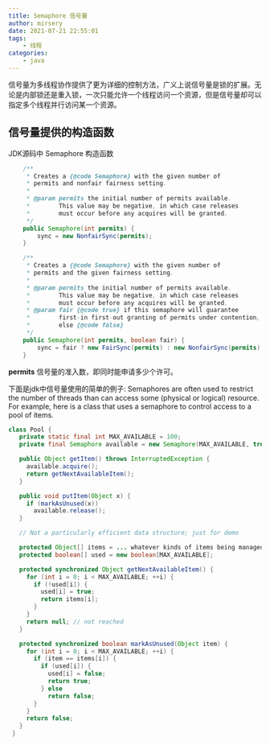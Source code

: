 ```yaml
---
title: Semaphore 信号量
author: mirsery
date: 2021-07-21 22:55:01
tags: 
	- 线程
categories: 
	- java  
---
```


信号量为多线程协作提供了更为详细的控制方法，广义上说信号量是锁的扩展。无论是内部锁还是重入锁，一次只能允许一个线程访问一个资源，但是信号量却可以指定多个线程并行访问某一个资源。

## 信号量提供的构造函数

JDK源码中 Semaphore 构造函数

```java
    /**
     * Creates a {@code Semaphore} with the given number of
     * permits and nonfair fairness setting.
     *
     * @param permits the initial number of permits available.
     *        This value may be negative, in which case releases
     *        must occur before any acquires will be granted.
     */
    public Semaphore(int permits) {
        sync = new NonfairSync(permits);
    }

    /**
     * Creates a {@code Semaphore} with the given number of
     * permits and the given fairness setting.
     *
     * @param permits the initial number of permits available.
     *        This value may be negative, in which case releases
     *        must occur before any acquires will be granted.
     * @param fair {@code true} if this semaphore will guarantee
     *        first-in first-out granting of permits under contention,
     *        else {@code false}
     */
    public Semaphore(int permits, boolean fair) {
        sync = fair ? new FairSync(permits) : new NonfairSync(permits);
    }
```
**permits** 信号量的准入数，即同时能申请多少个许可。

下面是jdk中信号量使用的简单的例子:
Semaphores are often used to restrict the number of threads than can access some (physical or logical) resource.
For example, here is a class that uses a semaphore to control access to a pool of items.

```java
class Pool {
   private static final int MAX_AVAILABLE = 100;
   private final Semaphore available = new Semaphore(MAX_AVAILABLE, true);

   public Object getItem() throws InterruptedException {
     available.acquire();
     return getNextAvailableItem();
   }

   public void putItem(Object x) {
     if (markAsUnused(x))
       available.release();
   }

   // Not a particularly efficient data structure; just for demo

   protected Object[] items = ... whatever kinds of items being managed
   protected boolean[] used = new boolean[MAX_AVAILABLE];

   protected synchronized Object getNextAvailableItem() {
     for (int i = 0; i < MAX_AVAILABLE; ++i) {
       if (!used[i]) {
         used[i] = true;
         return items[i];
       }
     }
     return null; // not reached
   }

   protected synchronized boolean markAsUnused(Object item) {
     for (int i = 0; i < MAX_AVAILABLE; ++i) {
       if (item == items[i]) {
         if (used[i]) {
           used[i] = false;
           return true;
         } else
           return false;
       }
     }
     return false;
   }
 }
```